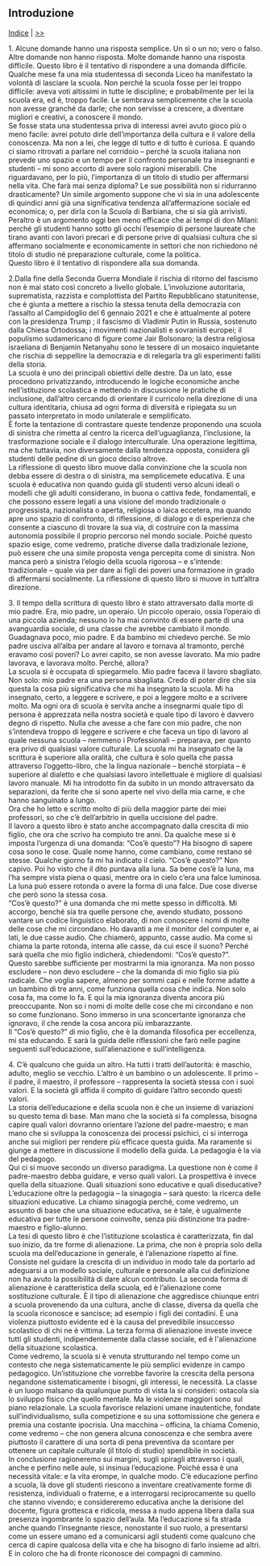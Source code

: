 ## Introduzione

[Indice](README.md) | [>>](contro-la-scuola.md)  

1\. Alcune domande hanno una risposta semplice. Un sì o un no; vero o falso. Altre domande non hanno risposta. Molte domande hanno una risposta difficile. Questo libro è il tentativo di rispondere a una domanda difficile.  
Qualche mese fa una mia studentessa di seconda Liceo ha manifestato la volontà di lasciare la scuola. Non perché la scuola fosse per lei troppo difficile: aveva voti altissimi in tutte le discipline; e probabilmente per lei la scuola era, ed è, troppo facile. Le sembrava semplicemente che la scuola non avesse granché da darle; che non servisse a crescere, a diventare migliori e creativi, a conoscere il mondo.  
Se fosse stata una studentessa priva di interessi avrei avuto gioco più o meno facile: avrei potuto dirle dell’importanza della cultura e il valore della conoscenza. Ma non a lei, che legge di tutto e di tutto è curiosa. E quando ci siamo ritrovati a parlare nel corridoio – perché la scuola italiana non prevede uno spazio e un tempo per il confronto personale tra insegnanti e studenti – mi sono accorto di avere solo ragioni miserabili. Che riguardavano, per lo più, l’importanza di un titolo di studio per affermarsi nella vita. Che farà mai senza diploma? Le sue possibilità non si ridurranno drasticamente? Un simile argomento suppone che vi sia in una adolescente di quindici anni già una significativa tendenza all’affermazione sociale ed economica; o, per dirla con la Scuola di Barbiana, che si sia già arrivisti. Peraltro è un argomento oggi ben meno efficace che ai tempi di don Milani: perché gli studenti hanno sotto gli occhi l’esempio di persone laureate che tirano avanti con lavori precari e di persone prive di qualsiasi cultura che si affermano socialmente e economicamente in settori che non richiedono né titolo di studio né preparazione culturale, come la politica.  
Questo libro è il tentativo di rispondere alla sua domanda.  

2\.Dalla fine della Seconda Guerra Mondiale il rischia di ritorno del fascismo non è mai stato così concreto a livello globale. L’involuzione autoritaria, suprematista, razzista e complottista del Partito Repubblicano statunitense, che è giunta a mettere a rischio la stessa tenuta della democrazia con l’assalto al Campidoglio del 6 gennaio 2021 e che è attualmente al potere con la presidenza Trump ; il fascismo di Vladimir Putin in Russia, sostenuto dalla Chiesa Ortodossa; i movimenti nazionalisti e sovranisti europei; il populismo sudamericano di figure come Jair Bolsonaro; la destra religiosa israeliana di Benjamin Netanyahu sono le tessere di un mosaico inquietante che rischia di seppellire la democrazia e di relegarla tra gli esperimenti falliti della storia.  
La scuola è uno dei principali obiettivi delle destre. Da un lato, esse procedono privatizzando, introducendo le logiche economiche anche nell’istituzione scolastica e mettendo in discussione le pratiche di inclusione, dall’altro cercando di orientare il curricolo nella direzione di una cultura identitaria, chiusa ad ogni forma di diversità e ripiegata su un passato interpretato in modo unilaterale e semplificato.  
È forte la tentazione di contrastare queste tendenze proponendo una scuola di sinistra che rimetta al centro la ricerca dell’uguaglianza, l’inclusione, la trasformazione sociale e il dialogo interculturale. Una operazione legittima, ma che tuttavia, non diversamente dalla tendenza opposta, considera gli studenti delle pedine di un gioco deciso altrove.  
La riflessione di questo libro muove dalla convinzione che la scuola non debba essere di destra o di sinistra, ma semplicemete educativa. E una scuola è educativa non quando guida gli studenti verso alcuni ideali o modelli che gli adulti considerano, in buona o cattiva fede, fondamentali, e che possono essere legati a una visione del mondo tradizionale o progressista, nazionalista o aperta, religiosa o laica eccetera, ma quando apre uno spazio di confronto, di riflessione, di dialogo e di esperienza che consente a ciascuno di trovare la sua via, di costruire con la massima autonomia possibile il proprio percorso nel mondo sociale. Poiché questo spazio esige, come vedremo, pratiche diverse dalla tradizionale lezione, può essere che una simile proposta venga percepita come di sinistra. Non manca però a sinistra l’elogio della scuola rigorosa – e s’intende: tradizionale – quale via per dare ai figli dei poveri una formazione in grado di affermarsi socialmente. La riflessione di questo libro si muove in tutt’altra direzione.  

3\. Il tempo della scrittura di questo libro è stato attraversato dalla morte di mio padre. Era, mio padre, un operaio. Un piccolo operaio, ossia l’operaio di una piccola azienda; nessuno lo ha mai convinto di essere parte di una avanguardia sociale, di una classe che avrebbe cambiato il mondo. Guadagnava poco, mio padre. E da bambino mi chiedevo perché. Se mio padre usciva all’alba per andare al lavoro e tornava al tramonto, perché eravamo così poveri? Lo avrei capito, se non avesse lavorato. Ma mio padre lavorava, e lavorava molto. Perché, allora?  
La scuola si è occupata di spiegarmelo. Mio padre faceva il lavoro sbagliato. Non solo: mio padre era una persona sbagliata. Credo di poter dire che sia questa la cosa più significativa che mi ha insegnato la scuola. Mi ha insegnato, certo, a leggere e scrivere, e poi a leggere molto e a scrivere molto. Ma ogni ora di scuola è servita anche a insegnarmi quale tipo di persona è apprezzata nella nostra società e quale tipo di lavoro è davvero degno di rispetto. Nulla che avesse a che fare con mio padre, che non s’intendeva troppo di leggere e scrivere e che faceva un tipo di lavoro al quale nessuna scuola – nemmeno i Professionali – preparava, per quanto era privo di qualsiasi valore culturale. La scuola mi ha insegnato che la scrittura è superiore alla oralità, che cultura è solo quella che passa attraverso l’oggetto-libro, che la lingua nazionale – benché storpiata – è superiore al dialetto e che qualsiasi lavoro intellettuale è migliore di qualsiasi lavoro manuale. Mi ha introdotto fin da subito in un mondo attraversato da separazioni, da ferite che si sono aperte nel vivo della mia carne, e che hanno sanguinato a lungo.  
Ora che ho letto e scritto molto di più della maggior parte dei miei professori, so che c’è dell’arbitrio in quella uccisione del padre.  
Il lavoro a questo libro è stato anche accompagnato dalla crescita di mio figlio, che ora che scrivo ha compiuto tre anni. Da qualche mese si è imposta l’urgenza di una domanda: “Cos’è questo”? Ha bisogno di sapere cosa sono le cose. Quale nome hanno, come cambiano, come restano sé stesse. Qualche giorno fa mi ha indicato il cielo. “Cos’è questo?” Non capivo. Poi ho visto che il dito puntava alla luna. Sa bene cos’è la luna, ma l’ha sempre vista piena o quasi, mentre ora in cielo c’era una falce luminosa. La luna può essere rotonda o avere la forma di una falce. Due cose diverse che però sono la stessa cosa.  
“Cos’è questo?” è una domanda che mi mette spesso in difficoltà. Mi accorgo, benché sia tra quelle persone che, avendo studiato, possono vantare un codice linguistico elaborato, di non conoscere i nomi di molte delle cose che mi circondano. Ho davanti a me il monitor del computer e, ai lati, le due casse audio. Che chiamerò, appunto, casse audio. Ma come si chiama la parte rotonda, interna alle casse, da cui esce il suono? Perché sarà quella che mio figlio indicherà, chiedendomi: “Cos’è questo?”.  
Questo sarebbe sufficiente per mostrarmi la mia ignoranza. Ma non posso escludere – non devo escludere – che la domanda di mio figlio sia più radicale. Che voglia sapere, almeno per sommi capi e nelle forme adatte a un bambino di tre anni, come funziona quella cosa che indica. Non solo cosa fa, ma come lo fa. E qui la mia ignoranza diventa ancora più preoccupante. Non so i nomi di molte delle cose che mi circondano e non so come funzionano. Sono immerso in una sconcertante ignoranza che ignoravo, il che rende la cosa ancora più imbarazzante.  
Il “Cos’è questo?” di mio figlio, che è la domanda filosofica per eccellenza, mi sta educando. E sarà la guida delle riflessioni che farò nelle pagine seguenti sull’educazione, sull’alienazione e sull’intelligenza.  

4\. C’è qualcuno che guida un altro. Ha tutti i tratti dell’autorità: è maschio, adulto, meglio se vecchio. L’altro è un bambino o un adolescente. Il primo – il padre, il maestro, il professore – rappresenta la società stessa con i suoi valori. E la società gli affida il compito di guidare l’altro secondo questi valori.  
La storia dell’educazione e della scuola non è che un insieme di variazioni su questo tema di base. Man mano che la società si fa complessa, bisogna capire quali valori dovranno orientare l’azione del padre-maestro; e man mano che si sviluppa la conoscenza dei processi psichici, ci si interroga anche sui migliori per rendere più efficace questa guida. Ma raramente si giunge a mettere in discussione il modello della guida. La pedagogia è la via del pedagogo.  
Qui ci si muove secondo un diverso paradigma. La questione non è come il padre-maestro debba guidare, e verso quali valori. La prospettiva è invece quella della situazione. Quali situazioni sono educative e quali diseducative? L’educazione oltre la pedagogia – la sinagogia – sarà questo: la ricerca delle situazioni educative. La chiamo sinagogia perché, come vedremo, un assunto di base che una situazione educativa, se è tale, è ugualmente educativa per tutte le persone coinvolte, senza più distinzione tra padre-maestro e figlio-alunno.  
La tesi di questo libro è che l’istituzione scolastica è caratterizzata, fin dal suo inizio, da tre forme di alienazione. La prima, che non è propria solo della scuola ma dell’educazione in generale, è l’alienazione rispetto al fine. Consiste nel guidare la crescita di un individuo in modo tale da portarlo ad adeguarsi a un modello sociale, culturale e personale alla cui definizione non ha avuto la possibilità di dare alcun contributo. La seconda forma di alienazione è caratteristica della scuola, ed è l’alienazione come sostituzione culturale. È il tipo di alienazione che aggredisce chiunque entri a scuola provenendo da una cultura, anche di classe, diversa da quella che la scuola riconosce e sancisce; ad esempio i figli dei contadini. È una violenza piuttosto evidente ed è la causa del prevedibile insuccesso scolastico di chi ne è vittima. La terza forma di alienazione investe invece tutti gli studenti, indipendentemente dalla classe sociale, ed è l'alienazione della situazione scolastica.  
Come vedremo, la scuola si è venuta strutturando nel tempo come un contesto che nega sistematicamente le più semplici evidenze in campo pedagogico. Un’istituzione che vorrebbe favorire la crescita della persona negandone sistematicamente i bisogni, gli interessi, le necessità. La classe è un luogo malsano da qualunque punto di vista la si consideri: ostacola sia lo sviluppo fisico che quello mentale. Ma le violenze maggiori sono sul piano relazionale. La scuola favorisce relazioni umane inautentiche, fondate sull’individualismo, sulla competizione e su una sottomissione che genera e premia una costante ipocrisia. Una macchina – officina, la chiama Comenio, come vedremo – che non genera alcuna conoscenza e che sembra avere piuttosto il carattere di una sorta di pena preventiva da scontare per ottenere un capitale culturale (il titolo di studio) spendibile in società.  
In conclusione ragioneremo sui margini, sugli spiragli attraverso i quali, anche e perfino nelle aule, si insinua l’educazione. Poiché essa è una necessità vitale: e la vita erompe, in qualche modo. C’è educazione perfino a scuola, là dove gli studenti riescono a inventare creativamente forme di resistenza, individuali o fraterne, e a interrogarsi reciprocamente su quello che stanno vivendo; e considereremo educativa anche la derisione del docente, figura grottesca e ridicola, messa a nudo appena libera dalla sua presenza ingombrante lo spazio dell’aula. Ma l’educazione si fa strada anche quando l’insegnante riesce, nonostante il suo ruolo, a presentarsi come un essere umano ed a comunicarsi agli studenti come qualcuno che cerca di capire qualcosa della vita e che ha bisogno di farlo insieme ad altri. E in coloro che ha di fronte riconosce dei compagni di cammino.
